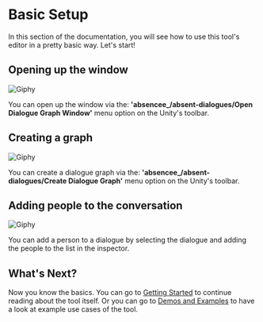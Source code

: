 # Basic Setup

In this section of the documentation, you will see how to use this tool's editor in a pretty basic way. Let's start!

## Opening up the window
![Giphy](https://media.giphy.com/media/iTEnCOlThoCPMKfbeD/giphy.gif)

You can open up the window via the: **'absencee_/absent-dialogues/Open Dialogue Graph Window'** menu option on the Unity's toolbar.


## Creating a graph
![Giphy](https://media.giphy.com/media/nA6X4OuHaBtddIaE7p/giphy.gif)

You can create a dialogue graph via the: **'absencee_/absent-dialogues/Create Dialogue Graph'** menu option on the Unity's toolbar.


## Adding people to the conversation
![Giphy](https://media.giphy.com/media/V3S5NK9HTbMNMhFAz9/giphy.gif)

You can add a person to a dialogue by selecting the dialogue and adding the people to the list in the inspector.

## What's Next?

Now you know the basics. You can go to [Getting Started](../getting-started/mechanism.md) to continue reading about the tool itself. Or you can go to [Demos and Examples](demos-and-examples.md) to have a look at example use cases of the tool.